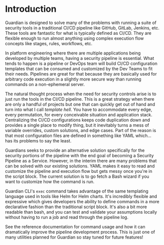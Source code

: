 # Introduction

Guardian is designed to solve many of the problems with running a suite of security tools in a traditional CI/CD
pipeline like GitHub, GitLab, Jenkins, etc.
These tools are fantastic for what is typically defined as CI/CD.
They are flexible enough to run almost anything using complex execution flow concepts like stages, rules, workflows, 
etc.

In platform engineering where there are multiple applications being developed by multiple teams, having a security 
pipeline is essential.
What tends to happen is a pipeline or DevOps team will build CI/CD configuration templates that can be consumed and 
customized by the Dev Teams to fit their needs.
Pipelines are great for that because they are basically used for arbitrary code execution in a slightly more secure way
than running commands on a non-ephemeral server.

The natural thought process when the need for security controls arise is to just run the tools in the CI/CD pipeline.
This is a great strategy when there are only a handful of projects but one that can quickly get out of hand and turn 
into what I call _template hell_.
You have to accommodate every edge, every permutation, for every conceivable situation and application stack.
Centralizing the CI/CD configurations keeps code duplication down and provides a single place to modify thing, but 
it inevitably turns a mess of variable overrides, custom solutions, and edge cases.
Part of the reason is that most configuration files are defined in something like YAML which... has its problems to say
the least.

Guardians seeks to provide an alternative solution specifically for the security portions of the pipeline with the 
end goal of becoming a Security Pipeline as a Service.
However, in the interim there are many problems that can be solved with our existing solutions.
YAML makes it easy to read and customize the pipeline and execution flow but gets messy once you're in the script 
block.
The current solution is to go fetch a Bash wizard if you want to customize how the command is run.

Guardian CLI's `exec` command takes advantage of the same templating language used in tools like Helm for Helm charts.
It's incredibly flexible and expressive which gives developers the ability to define commands in a more declarative 
fashion than the traditional script block.
It's also a bit more readable than bash, and you can test and validate your assumptions locally without having to run
a job and read through the pipeline log.

See the reference documentation for command usage and how it can dramatically improve the pipeline development process.
This is just one of many utilities planned for Guardian so stay tuned for future features!

